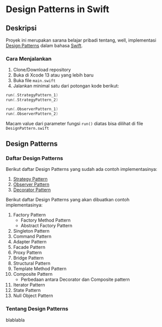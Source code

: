 # Design Patterns in Swift

## Deskripsi

Proyek ini merupakan sarana belajar pribadi tentang, well, implementasi [Design Patterns](https://www.youtube.com/playlist?list=PLrhzvIcii6GNjpARdnO4ueTUAVR9eMBpc) dalam bahasa [Swift](https://github.com/apple/swift/tree/main/stdlib/public/core). 

### Cara Menjalankan

1. Clone/Download repository
2. Buka di Xcode 13 atau yang lebih baru
3. Buka file `main.swift` 
4. Jalankan minimal satu dari potongan kode berikut:

```swift
run(.StrategyPattern_1)
run(.StrategyPattern_2)

run(.ObserverPattern_1)
run(.ObserverPattern_2)
```

Macam value dari parameter fungsi `run()` diatas bisa dilihat di file `DesignPattern.swift`

## Design Patterns

### Daftar Design Patterns

Berikut daftar Design Patterns yang sudah ada contoh implementasinya:

1. [Strategy Pattern](https://github.com/rkukuh/DesignPatterns.swift/tree/main/Design%20Patterns/Strategy%20Pattern)
2. [Observer Pattern](https://github.com/rkukuh/DesignPatterns.swift/tree/main/Design%20Patterns/Observer%20Pattern)
3. [Decorator Pattern](https://github.com/rkukuh/DesignPatterns.swift/tree/main/Design%20Patterns/Decorator%20Pattern)

Berikut daftar Design Patterns yang akan dibuatkan contoh implementasinya:

1. Factory Pattern
    - Factory Method Pattern
    - Abstract Factory Pattern
2. Singleton Pattern
3. Command Pattern
4. Adapter Pattern
5. Facade Pattern
6. Proxy Pattern
7. Bridge Pattern
8. Structural Pattern
9. Template Method Pattern
10. Composite Pattern
    - Perbedaan antara Decorator dan Composite pattern
11. Iterator Pattern
12. State Pattern
13. Null Object Pattern

### Tentang Design Patterns

blablabla
